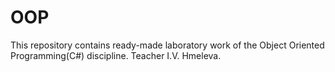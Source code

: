 # OOP
This repository contains ready-made laboratory work of the Object Oriented Programming(C#) discipline. Teacher I.V. Hmeleva.

